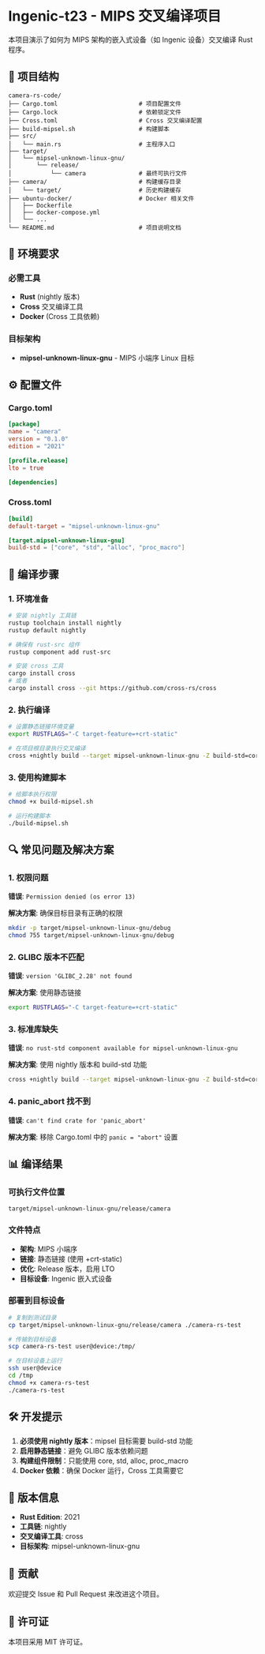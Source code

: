 # Ingenic-t23 - MIPS 交叉编译项目

本项目演示了如何为 MIPS 架构的嵌入式设备（如 Ingenic 设备）交叉编译 Rust 程序。

## 📁 项目结构

```
camera-rs-code/
├── Cargo.toml                       # 项目配置文件
├── Cargo.lock                       # 依赖锁定文件
├── Cross.toml                       # Cross 交叉编译配置
├── build-mipsel.sh                  # 构建脚本
├── src/
│   └── main.rs                      # 主程序入口
├── target/
│   └── mipsel-unknown-linux-gnu/
│       └── release/
│           └── camera               # 最终可执行文件
├── camera/                          # 构建缓存目录
│   └── target/                      # 历史构建缓存
├── ubuntu-docker/                   # Docker 相关文件
│   ├── Dockerfile
│   ├── docker-compose.yml
│   └── ...
└── README.md                        # 项目说明文档
```

## 🔧 环境要求

### 必需工具

- **Rust** (nightly 版本)
- **Cross** 交叉编译工具
- **Docker** (Cross 工具依赖)

### 目标架构

- **mipsel-unknown-linux-gnu** - MIPS 小端序 Linux 目标

## ⚙️ 配置文件

### Cargo.toml

```toml
[package]
name = "camera"
version = "0.1.0"
edition = "2021"

[profile.release]
lto = true

[dependencies]
```

### Cross.toml

```toml
[build]
default-target = "mipsel-unknown-linux-gnu"

[target.mipsel-unknown-linux-gnu]
build-std = ["core", "std", "alloc", "proc_macro"]
```

## 🚀 编译步骤

### 1. 环境准备

```bash
# 安装 nightly 工具链
rustup toolchain install nightly
rustup default nightly

# 确保有 rust-src 组件
rustup component add rust-src

# 安装 cross 工具
cargo install cross
# 或者
cargo install cross --git https://github.com/cross-rs/cross
```

### 2. 执行编译

```bash
# 设置静态链接环境变量
export RUSTFLAGS="-C target-feature=+crt-static"

# 在项目根目录执行交叉编译
cross +nightly build --target mipsel-unknown-linux-gnu -Z build-std=core,std,alloc --release
```

### 3. 使用构建脚本

```bash
# 给脚本执行权限
chmod +x build-mipsel.sh

# 运行构建脚本
./build-mipsel.sh
```

## 🔍 常见问题及解决方案

### 1. 权限问题

**错误**: `Permission denied (os error 13)`

**解决方案**: 确保目标目录有正确的权限
```bash
mkdir -p target/mipsel-unknown-linux-gnu/debug
chmod 755 target/mipsel-unknown-linux-gnu/debug
```

### 2. GLIBC 版本不匹配

**错误**: `version 'GLIBC_2.28' not found`

**解决方案**: 使用静态链接
```bash
export RUSTFLAGS="-C target-feature=+crt-static"
```

### 3. 标准库缺失

**错误**: `no rust-std component available for mipsel-unknown-linux-gnu`

**解决方案**: 使用 nightly 版本和 build-std 功能
```bash
cross +nightly build --target mipsel-unknown-linux-gnu -Z build-std=core,std,alloc
```

### 4. panic_abort 找不到

**错误**: `can't find crate for 'panic_abort'`

**解决方案**: 移除 Cargo.toml 中的 `panic = "abort"` 设置

## 📊 编译结果

### 可执行文件位置

```
target/mipsel-unknown-linux-gnu/release/camera
```

### 文件特点

- **架构**: MIPS 小端序
- **链接**: 静态链接 (使用 +crt-static)
- **优化**: Release 版本，启用 LTO
- **目标设备**: Ingenic 嵌入式设备

### 部署到目标设备

```bash
# 复制到测试目录
cp target/mipsel-unknown-linux-gnu/release/camera ./camera-rs-test

# 传输到目标设备
scp camera-rs-test user@device:/tmp/

# 在目标设备上运行
ssh user@device
cd /tmp
chmod +x camera-rs-test
./camera-rs-test
```

## 🛠️ 开发提示

1. **必须使用 nightly 版本**：mipsel 目标需要 build-std 功能
2. **启用静态链接**：避免 GLIBC 版本依赖问题
3. **构建组件限制**：只能使用 core, std, alloc, proc_macro
4. **Docker 依赖**：确保 Docker 运行，Cross 工具需要它

## 📝 版本信息

- **Rust Edition**: 2021
- **工具链**: nightly
- **交叉编译工具**: cross
- **目标架构**: mipsel-unknown-linux-gnu

## 🤝 贡献

欢迎提交 Issue 和 Pull Request 来改进这个项目。

## 📄 许可证

本项目采用 MIT 许可证。 